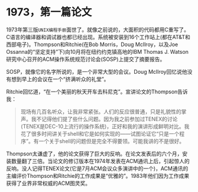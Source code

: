 # 1973，第一篇论文

1973年第三版`UNIX编程手册`面世了。就像之前说的，大面积的代码都用C重写了。C语言的编译器和调试器也都已经出现。系统被安装到16个工作站上(都在AT&T和西部电子)。Thompson和Ritchie(在Bob Morris，Doug McIlroy，以及Joe Ossanna的“坚定支持”下)向10月将在纽约约克镇高地的IBM Thomas J. Watson研究中心召开的ACM操作系统规范讨论会(SOSP)上提交了摘要报告。

SOSP，就像它的名字所说的，是一个非常大型的会议。Doug McIlroy回忆说他没有想到早上的会议在一个“挤满听众的礼堂”。

Ritchie回忆道，“在一个美丽的秋天开车去科尼克”。宣讲论文的Thompson告诉我：

> 现场有几百名听众，让我非常紧张。人们的反应很普通，只是礼貌性的掌声。我不记得他们提了些什么问题。因为我之前参加过TENEX的讨论(TENEX是DEC-10上流行的操作系统)，正好和我的演讲形成鲜明对比。我花了很多时间讲关于shell和它是如何实现的——试图论证它“只是一个程序”。有一个关于shell的问题但是完全不得要领。可能我讲的不是很好。

Thompson太谦虚了，他的论文获得了巨大的反响。在论文发表后的六个月，安装数量翻了三倍。当论文的修订版本在1974年发表在ACM通讯上后，引起惊人的反响。没人记得TENEX论文(它是7月ACM会议众多演讲中的一个)，ACM通讯的主编评价Thompson和Ritchie的工作成果是“优雅的”。1983年他们因为工作成果获得了业界非常权威的ACM图灵奖。
